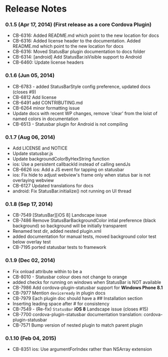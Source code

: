 <!--
#
# Licensed to the Apache Software Foundation (ASF) under one
# or more contributor license agreements.  See the NOTICE file
# distributed with this work for additional information
# regarding copyright ownership.  The ASF licenses this file
# to you under the Apache License, Version 2.0 (the
# "License"); you may not use this file except in compliance
# with the License.  You may obtain a copy of the License at
# 
# http://www.apache.org/licenses/LICENSE-2.0
# 
# Unless required by applicable law or agreed to in writing,
# software distributed under the License is distributed on an
# "AS IS" BASIS, WITHOUT WARRANTIES OR CONDITIONS OF ANY
#  KIND, either express or implied.  See the License for the
# specific language governing permissions and limitations
# under the License.
#
-->
# Release Notes

### 0.1.5 (Apr 17, 2014) (First release as a core Cordova Plugin)
* CB-6316: Added README.md which point to the new location for docs
* CB-6316: Added license header to the documentation. Added README.md which point to the new location for docs
* CB-6316: Moved StatusBar plugin documentation to docs folder
* CB-6314: [android] Add StatusBar.isVisible support to Android
* CB-6460: Update license headers

### 0.1.6 (Jun 05, 2014)
* CB-6783 - added StatusBarStyle config preference,  updated docs (closes #9)
* CB-6812 Add license
* CB-6491 add CONTRIBUTING.md
* CB-6264 minor formatting issue
* Update docs with recent WP changes, remove 'clear' from the loist of named colors in documentation
* CB-6513 - Statusbar plugin for Android is not compiling

### 0.1.7 (Aug 06, 2014)
* Add LICENSE and NOTICE
* Update statusbar.js
* Update backgroundColorByHexString function
* ios: Use a persistent callbackId instead of calling sendJs
* CB-6626 ios: Add a JS event for tapping on statusbar
* ios: Fix hide to adjust webview's frame only when status bar is not overlaying webview
* CB-6127 Updated translations for docs
* android: Fix StatusBar.initialize() not running on UI thread

### 0.1.8 (Sep 17, 2014)
* CB-7549 [StatusBar][iOS 8] Landscape issue
* CB-7486 Remove StatusBarBackgroundColor intial preference (black background) so background will be initially transparent
* Renamed test dir, added nested plugin.xml
* added documentation for manual tests, moved background color test below overlay test
* CB-7195 ported statusbar tests to framework

### 0.1.9 (Dec 02, 2014)
* Fix onload attribute within <feature> to be a <param>
* CB-8010 - Statusbar colour does not change to orange
* added checks for running on windows when StatusBar is NOT available
* CB-7986 Add cordova-plugin-statusbar support for **Windows Phone 8.1**
* CB-7977 Mention `deviceready` in plugin docs
* CB-7979 Each plugin doc should have a ## Installation section
* Inserting leading space after # for consistency
* CB-7549 - (Re-fix) `StatusBar` **iOS 8** Landscape issue (closes #15)
* CB-7700 cordova-plugin-statusbar documentation translation: cordova-plugin-statusbar
* CB-7571 Bump version of nested plugin to match parent plugin

### 0.1.10 (Feb 04, 2015)
* CB-8351 ios: Use argumentForIndex rather than NSArray extension
